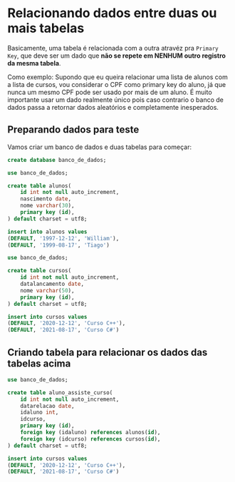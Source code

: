 # Relacionando dados entre duas ou mais tabelas

Basicamente, uma tabela é relacionada com a outra atravéz pra `Primary Key`, que deve ser um dado que **não se repete em NENHUM outro registro da mesma tabela**.

Como exemplo: Supondo que eu queira relacionar uma lista de alunos com a lista de cursos, vou considerar o CPF como primary key do aluno, já que nunca um mesmo CPF pode ser usado por mais de um aluno.
É muito importante usar um dado realmente único pois caso contrario o banco de dados passa a retornar dados aleatórios e completamente inesperados.

## Preparando dados para teste

Vamos criar um banco de dados e duas tabelas para começar:

```sql
create database banco_de_dados;
```

```sql
use banco_de_dados;

create table alunos(
    id int not null auto_increment,
    nascimento date,
    nome varchar(30),
    primary key (id),
) default charset = utf8;

insert into alunos values
(DEFAULT, '1997-12-12', 'William'),
(DEFAULT, '1999-08-17', 'Tiago')
```

```sql
use banco_de_dados;

create table cursos(
    id int not null auto_increment,
    datalancamento date,
    nome varchar(50),
    primary key (id),
) default charset = utf8;

insert into cursos values
(DEFAULT, '2020-12-12', 'Curso C++'),
(DEFAULT, '2021-08-17', 'Curso C#')
```

## Criando tabela para relacionar os dados das tabelas acima

```sql
use banco_de_dados;

create table aluno_assiste_curso(
    id int not null auto_increment,
    datarelacao date,
    idaluno int,
    idcurso,
    primary key (id),
    foreign key (idaluno) references alunos(id),
    foreign key (idcurso) references cursos(id),
) default charset = utf8;

insert into cursos values
(DEFAULT, '2020-12-12', 'Curso C++'),
(DEFAULT, '2021-08-17', 'Curso C#')
```
